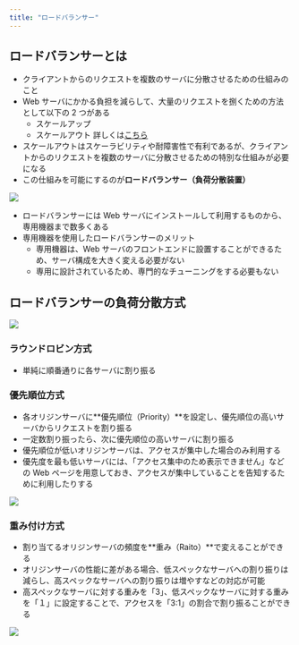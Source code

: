 ```yaml
---
title: "ロードバランサー"
---
```


## ロードバランサーとは

- クライアントからのリクエストを複数のサーバに分散させるための仕組みのこと
- Web サーバにかかる負担を減らして、大量のリクエストを捌くための方法として以下の 2 つがある
  - スケールアップ
  - スケールアウト
    詳しくは[こちら](https://zenn.dev/yuu104/books/web-technology-textbook/viewer/faster-and-larger-scale-web-systems)
- スケールアウトはスケーラビリティや耐障害性で有利であるが、クライアントからのリクエストを複数のサーバに分散させるための特別な仕組みが必要になる
- この仕組みを可能にするのが**ロードバランサー（負荷分散装置）**

![](https://storage.googleapis.com/zenn-user-upload/dedfa6d69fe3-20230730.png)

- ロードバランサーには Web サーバにインストールして利用するものから、専用機器まで数多くある
- 専用機器を使用したロードバランサーのメリット
  - 専用機器は、Web サーバのフロントエンドに設置することができるため、サーバ構成を大きく変える必要がない
  - 専用に設計されているため、専門的なチューニングをする必要もない

## ロードバランサーの負荷分散方式

![](https://storage.googleapis.com/zenn-user-upload/736bbbc87bb4-20230730.png)

### ラウンドロビン方式

- 単純に順番通りに各サーバに割り振る

### 優先順位方式

- 各オリジンサーバに**優先順位（Priority）**を設定し、優先順位の高いサーバからリクエストを割り振る
- 一定数割り振ったら、次に優先順位の高いサーバに割り振る
- 優先順位が低いオリジンサーバは、アクセスが集中した場合のみ利用する
- 優先度を最も低いサーバには、「アクセス集中のため表示できません」などの Web ページを用意しておき、アクセスが集中していることを告知するために利用したりする

![](https://storage.googleapis.com/zenn-user-upload/e7c3138a9236-20230730.png)

### 重み付け方式

- 割り当てるオリジンサーバの頻度を**重み（Raito）**で変えることができる
- オリジンサーバの性能に差がある場合、低スペックなサーバへの割り振りは減らし、高スペックなサーバへの割り振りは増やすなどの対応が可能
- 高スペックなサーバに対する重みを「3」、低スペックなサーバに対する重みを「１」に設定することで、アクセスを「3:1」の割合で割り振ることができる

![](https://storage.googleapis.com/zenn-user-upload/64c1b5814cd3-20230730.png)
